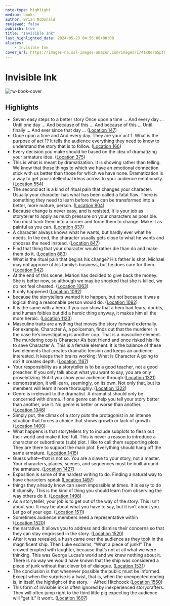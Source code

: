 ```yaml
---
note-type: highlight
medium: books
author: Brian McDonald
reviewed: false
publish: true
title: "Invisible Ink"
last_highlighted_date: 2024-05-23 04:56:00+00:00
aliases:
    - Invisible Ink
cover_url: https://images-na.ssl-images-amazon.com/images/I/41xQera5pfL._SL200_.jpg
---
```

# Invisible Ink

![rw-book-cover](https://images-na.ssl-images-amazon.com/images/I/41xQera5pfL._SL200_.jpg)

## Highlights
- Seven easy steps to a better story Once upon a time ... And every day ... Until one day ... And because of this ... And because of this ... Until finally ... And ever since that day ... ([Location 147](https://readwise.io/to_kindle?action=open&asin=B06W5KC2ZR&location=147))
- Once upon a time and And every day. They are your act 1. What is the purpose of act 1? It tells the audience everything they need to know to understand the story that is to follow. ([Location 166](https://readwise.io/to_kindle?action=open&asin=B06W5KC2ZR&location=166))
- Every decision you make should be based on the idea of dramatizing your armature idea. ([Location 375](https://readwise.io/to_kindle?action=open&asin=B06W5KC2ZR&location=375))
- This is what is meant by dramatization. It is showing rather than telling. We know that those things to which we have an emotional connection stick with us better than those for which we have none. Dramatization is a way to get your intellectual ideas across to your audience emotionally. ([Location 554](https://readwise.io/to_kindle?action=open&asin=B06W5KC2ZR&location=554))
- The second act is a kind of ritual pain that changes your character. Usually your character has what has been called a fatal flaw. There is something they need to learn before they can be transformed into a better, more mature, person. ([Location 804](https://readwise.io/to_kindle?action=open&asin=B06W5KC2ZR&location=804))
- Because change is never easy, and is resisted, it is your job as storyteller to apply as much pressure on your characters as possible. You must back them into a corner and force them to change. Make it as painful as you can. ([Location 837](https://readwise.io/to_kindle?action=open&asin=B06W5KC2ZR&location=837))
- A character always knows what he wants, but hardly ever what he needs. In the end, the character usually gets close to what he wants and chooses the need instead. ([Location 847](https://readwise.io/to_kindle?action=open&asin=B06W5KC2ZR&location=847))
- Find that thing that your character would rather die than do and make them do it. ([Location 883](https://readwise.io/to_kindle?action=open&asin=B06W5KC2ZR&location=883))
- What is the ritual pain that begins his change? His father is shot. Michael may not approve of his family’s business, but he does care for them. ([Location 942](https://readwise.io/to_kindle?action=open&asin=B06W5KC2ZR&location=942))
- At the end of this scene, Marion has decided to give back the money. She is better now, so although we may be shocked that she is killed, we do not feel cheated. ([Location 1063](https://readwise.io/to_kindle?action=open&asin=B06W5KC2ZR&location=1063))
- It only happened ([Location 1092](https://readwise.io/to_kindle?action=open&asin=B06W5KC2ZR&location=1092))
- because the storytellers wanted it to happen, but not because it was a logical thing a reasonable person would do. ([Location 1092](https://readwise.io/to_kindle?action=open&asin=B06W5KC2ZR&location=1092))
- It is the same with a hero. If you can show that a hero had fears, doubts, and human foibles but did a heroic thing anyway, it makes him all the more heroic. ([Location 1123](https://readwise.io/to_kindle?action=open&asin=B06W5KC2ZR&location=1123))
- Masculine traits are anything that moves the story forward externally. For example, Character A, a policeman, finds out that the murderer in the case he’s investigating is another cop. That is a masculine element. The murdering cop is Character A’s best friend and once risked his life to save Character A. This is a female element. It is the balance of these two elements that creates dramatic tension and keeps an audience interested. It keeps their brains working: What is Character A going to do? It creates depth. ([Location 1167](https://readwise.io/to_kindle?action=open&asin=B06W5KC2ZR&location=1167))
- Your responsibility as a storyteller is to be a good teacher, not a good preacher. If you only talk about what you want to say, you are only proselytizing. But if you show your audience through ([Location 1321](https://readwise.io/to_kindle?action=open&asin=B06W5KC2ZR&location=1321))
- demonstration, it will learn, seemingly, on its own. Not only that, but its members will learn it more thoroughly. ([Location 1322](https://readwise.io/to_kindle?action=open&asin=B06W5KC2ZR&location=1322))
- Genre is irrelevant to the dramatist. A dramatist should only be concerned with drama. If one genre can help you tell your story better than another, use it. No genre is better or worse than another. ([Location 1346](https://readwise.io/to_kindle?action=open&asin=B06W5KC2ZR&location=1346))
- Simply put, the climax of a story puts the protagonist in an intense situation that forces a choice that shows growth or lack of growth. ([Location 1400](https://readwise.io/to_kindle?action=open&asin=B06W5KC2ZR&location=1400))
- What happens is that storytellers try to include subplots to flesh out their world and make it feel full. This is never a reason to introduce a character or subordinate (sub) plot. I like to call them supporting plots. They are there to support the main plot. Everything should hang off the same armature. ([Location 1415](https://readwise.io/to_kindle?action=open&asin=B06W5KC2ZR&location=1415))
- Guess what—that is not so. You are a slave to your story, not a master. Your characters, places, scenes, and sequences must be built around the armature. ([Location 1427](https://readwise.io/to_kindle?action=open&asin=B06W5KC2ZR&location=1427))
- Exposition is some of the hardest writing to do. Finding a natural way to have characters speak ([Location 1497](https://readwise.io/to_kindle?action=open&asin=B06W5KC2ZR&location=1497))
- things they already know can seem impossible at times. It is easy to do it clumsily. This is the kind of thing you should learn from observing the way others do it. ([Location 1498](https://readwise.io/to_kindle?action=open&asin=B06W5KC2ZR&location=1498))
- As a storyteller, your job is to get out of the way of the story. This isn’t about you. It may be about what you have to say, but it isn’t about you. Let go of your ego. ([Location 1511](https://readwise.io/to_kindle?action=open&asin=B06W5KC2ZR&location=1511))
- Sometimes audience members need a representative within ([Location 1520](https://readwise.io/to_kindle?action=open&asin=B06W5KC2ZR&location=1520))
- the narrative. It allows you to address and dismiss their concerns so that they can stay engrossed in the story. ([Location 1520](https://readwise.io/to_kindle?action=open&asin=B06W5KC2ZR&location=1520))
- After it was revealed, a hush came over the audience as they took in the magnificent ship. Then Luke exclaims, “What a piece of junk!” The crowed erupted with laughter, because that’s not at all what we were thinking. This was George Lucas’s world and we knew nothing about it. There is no way we would have known that the ship was considered a piece of junk without that clever bit of dialogue. ([Location 1531](https://readwise.io/to_kindle?action=open&asin=B06W5KC2ZR&location=1531))
- The conclusion is that whenever possible the public must be informed. Except when the surprise is a twist, that is, when the unexpected ending is, in itself, the highlight of the story. —Alfred Hitchcock ([Location 1550](https://readwise.io/to_kindle?action=open&asin=B06W5KC2ZR&location=1550))
- This form of invisible ink is often ignored by inexperienced storycrafters. They will often jump right to the third little pig expecting the audience will “get it.” It won’t. ([Location 1607](https://readwise.io/to_kindle?action=open&asin=B06W5KC2ZR&location=1607))
